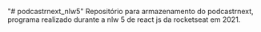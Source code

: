 "# podcastrnext_nlw5" 
Repositório para armazenamento do podcastrnext, programa realizado durante a nlw 5 de react js da rocketseat em 2021.
